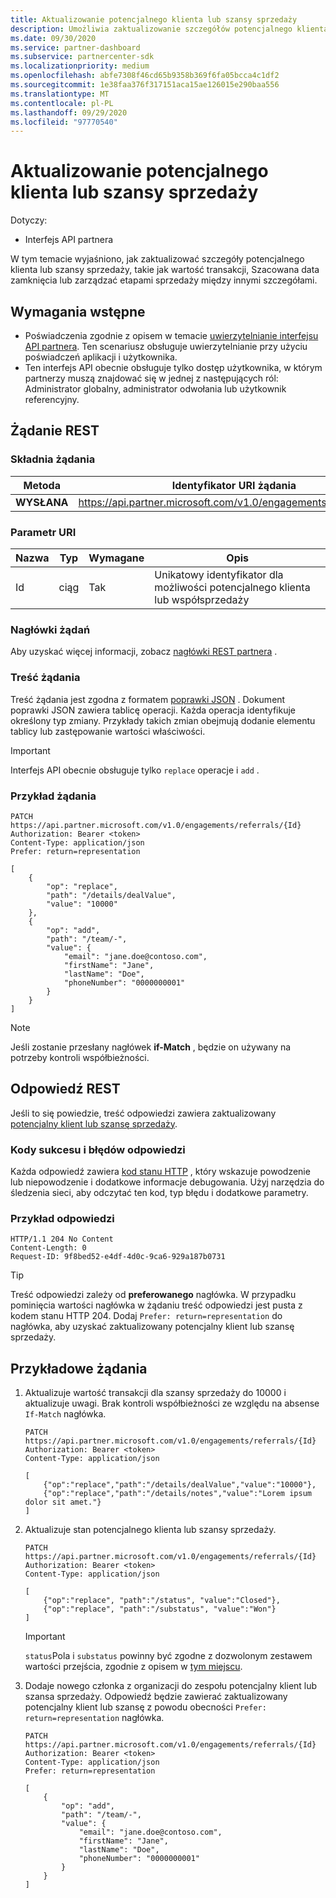 ```yaml
---
title: Aktualizowanie potencjalnego klienta lub szansy sprzedaży
description: Umożliwia zaktualizowanie szczegółów potencjalnego klienta lub szansy sprzedaży.
ms.date: 09/30/2020
ms.service: partner-dashboard
ms.subservice: partnercenter-sdk
ms.localizationpriority: medium
ms.openlocfilehash: abfe7308f46cd65b9358b369f6fa05bcca4c1df2
ms.sourcegitcommit: 1e38faa376f317151aca15ae126015e290baa556
ms.translationtype: MT
ms.contentlocale: pl-PL
ms.lasthandoff: 09/29/2020
ms.locfileid: "97770540"
---
```

# <a name="update-a-lead-or-opportunity"></a>Aktualizowanie potencjalnego klienta lub szansy sprzedaży

Dotyczy:

- Interfejs API partnera

W tym temacie wyjaśniono, jak zaktualizować szczegóły potencjalnego klienta lub szansy sprzedaży, takie jak wartość transakcji, Szacowana data zamknięcia lub zarządzać etapami sprzedaży między innymi szczegółami.

## <a name="prerequisites"></a>Wymagania wstępne

- Poświadczenia zgodnie z opisem w temacie [uwierzytelnianie interfejsu API partnera](api-authentication.md). Ten scenariusz obsługuje uwierzytelnianie przy użyciu poświadczeń aplikacji i użytkownika.
- Ten interfejs API obecnie obsługuje tylko dostęp użytkownika, w którym partnerzy muszą znajdować się w jednej z następujących ról: Administrator globalny, administrator odwołania lub użytkownik referencyjny.

## <a name="rest-request"></a>Żądanie REST

### <a name="request-syntax"></a>Składnia żądania

| Metoda  | Identyfikator URI żądania                                                       |
|---------|-------------------------------------------------------------------|
| **WYSŁANA** | <https://api.partner.microsoft.com/v1.0/engagements/referrals/{Id}> |

### <a name="uri-parameter"></a>Parametr URI


| Nazwa                   | Typ     | Wymagane | Opis                                                     |
|------------------------|----------|----------|-----------------------------------------------------------------|
|Id                      | ciąg   | Tak       | Unikatowy identyfikator dla możliwości potencjalnego klienta lub współsprzedaży       |

### <a name="request-headers"></a>Nagłówki żądań

Aby uzyskać więcej informacji, zobacz [nagłówki REST partnera](headers.md) .

### <a name="request-body"></a>Treść żądania

Treść żądania jest zgodna z formatem [poprawki JSON](https://tools.ietf.org/html/rfc6902) . Dokument poprawki JSON zawiera tablicę operacji. Każda operacja identyfikuje określony typ zmiany. Przykłady takich zmian obejmują dodanie elementu tablicy lub zastępowanie wartości właściwości.

> [!Important]
> Interfejs API obecnie obsługuje tylko `replace` operacje i `add` .

### <a name="request-example"></a>Przykład żądania

```http
PATCH https://api.partner.microsoft.com/v1.0/engagements/referrals/{Id}
Authorization: Bearer <token>
Content-Type: application/json
Prefer: return=representation

[
    {
        "op": "replace",
        "path": "/details/dealValue",
        "value": "10000"
    },
    {
        "op": "add",
        "path": "/team/-",
        "value": {
            "email": "jane.doe@contoso.com",
            "firstName": "Jane",
            "lastName": "Doe",
            "phoneNumber": "0000000001"
        }
    }
]
```

> [!Note]
> Jeśli zostanie przesłany nagłówek **if-Match** , będzie on używany na potrzeby kontroli współbieżności.

## <a name="rest-response"></a>Odpowiedź REST

Jeśli to się powiedzie, treść odpowiedzi zawiera zaktualizowany [potencjalny klient lub szansę sprzedaży](referral-resources.md).


### <a name="response-success-and-error-codes"></a>Kody sukcesu i błędów odpowiedzi

Każda odpowiedź zawiera [kod stanu HTTP](error-codes.md) , który wskazuje powodzenie lub niepowodzenie i dodatkowe informacje debugowania. Użyj narzędzia do śledzenia sieci, aby odczytać ten kod, typ błędu i dodatkowe parametry.

### <a name="response-example"></a>Przykład odpowiedzi

``` http
HTTP/1.1 204 No Content
Content-Length: 0
Request-ID: 9f8bed52-e4df-4d0c-9ca6-929a187b0731
```

> [!Tip]
> Treść odpowiedzi zależy od **preferowanego** nagłówka. W przypadku pominięcia wartości nagłówka w żądaniu treść odpowiedzi jest pusta z kodem stanu HTTP 204. Dodaj `Prefer: return=representation` do nagłówka, aby uzyskać zaktualizowany potencjalny klient lub szansę sprzedaży.

## <a name="sample-requests"></a>Przykładowe żądania

1. Aktualizuje wartość transakcji dla szansy sprzedaży do 10000 i aktualizuje uwagi. Brak kontroli współbieżności ze względu na absense `If-Match` nagłówka.
    
    ```http
    PATCH https://api.partner.microsoft.com/v1.0/engagements/referrals/{Id}
    Authorization: Bearer <token>
    Content-Type: application/json
    
    [
        {"op":"replace","path":"/details/dealValue","value":"10000"},
        {"op":"replace","path":"/details/notes","value":"Lorem ipsum dolor sit amet."}
    ]
    ```

2. Aktualizuje stan potencjalnego klienta lub szansy sprzedaży.
    
    ```http
    PATCH https://api.partner.microsoft.com/v1.0/engagements/referrals/{Id}
    Authorization: Bearer <token>
    Content-Type: application/json
    
    [
        {"op":"replace", "path":"/status", "value":"Closed"},
        {"op":"replace", "path":"/substatus", "value":"Won"}
    ]
    ```

    > [!Important]
    > `status`Pola i `substatus` powinny być zgodne z dozwolonym zestawem wartości przejścia, zgodnie z opisem w [tym miejscu](referral-resources.md).

3. Dodaje nowego członka z organizacji do zespołu potencjalny klient lub szansa sprzedaży. Odpowiedź będzie zawierać zaktualizowany potencjalny klient lub szansę z powodu obecności `Prefer: return=representation` nagłówka.

    ```http
    PATCH https://api.partner.microsoft.com/v1.0/engagements/referrals/{Id}
    Authorization: Bearer <token>
    Content-Type: application/json
    Prefer: return=representation
    
    [
        {
            "op": "add",
            "path": "/team/-",
            "value": {
                "email": "jane.doe@contoso.com",
                "firstName": "Jane",
                "lastName": "Doe",
                "phoneNumber": "0000000001"
            }
        }
    ]
    ```

